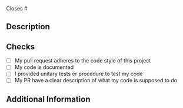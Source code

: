 <!-- Thanks for creating this pull request 🤗 -->

<!-- If this pull request closes an issue, please mention the issue number below -->

Closes # <!-- Issue # here -->

## Description

<!-- Add a brief description of the pr -->

<!-- You can also choose to add a list of changes and if they have been completed or not by using the markdown to-do list syntax
- [ ] Not Completed
- [x] Completed
-->

## Checks

<!-- Make sure your pr passes the CI checks and do check the following fields as needed - -->

- [ ] My pull request adheres to the code style of this project
- [ ] My code is documented
- [ ] I provided unitary tests or procedure to test my code
- [ ] My PR have a clear description of what my code is supposed to do

## Additional Information

<!-- Any additional information like breaking changes, dependencies added, screenshots, comparisons between new and old behavior, etc. -->
